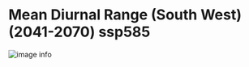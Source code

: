 # Mean Diurnal Range (South West) (2041-2070) ssp585
![image info]("../../Analysis_Plots/South_West_Extent_OnlyEnvs/Mean_Diurnal_Range_SW_4170_585.png")
